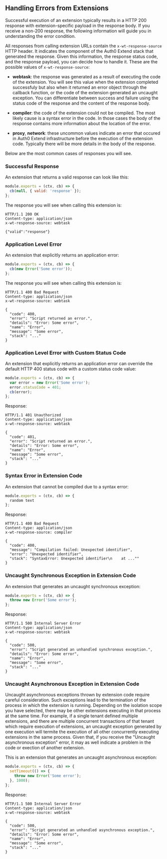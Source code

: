 ## Handling Errors from Extensions

Successful execution of an extension typically results in a HTTP 200 response with extension-specific payload in the response body. If you receive a non-200 response, the following information will guide you in understanding the error condition. 

All responses from calling extension URLs contain the `x-wt-response-source` HTTP header. It indicates the component of the Auth0 Extend stack that generated the response. Given this information, the response status code, and the response payload, you can decide how to handle it. These are the possible values of `x-wt-response-source`: 

* **webtask**: the response was generated as a result of executing the code of the extension. You will see this value when the extension completed successfuly but also when it returned an error object through the callback function, or the code of the extension generated an uncaught exception. You can differentiate between success and failure using the status code of the response and the content of the response body. 

* **compiler**: the code of the extension could not be compiled. The most likely cause is a syntax error in the code. In those cases the body of the response contains more information about the location of the error. 

* **proxy**, **network**: these uncommon values indicate an error that occured in Auth0 Extend infrastructure before the execution of the extension code. Typically there will be more details in the body of the response. 

Below are the most common cases of responses you will see. 

### Successful Response

An extension that returns a valid response can look like this: 

```javascript
module.exports = (ctx, cb) => {
  cb(null, { valid: 'response' });
};
```

The response you will see when calling this extension is: 

```
HTTP/1.1 200 OK
Content-type: application/json
x-wt-response-source: webtask

{"valid":"response"}
```

### Application Level Error

An extension that explicitly returns an application error:  

```javascript
module.exports = (ctx, cb) => {
  cb(new Error('Some error'));
};
```

The response you will see when calling this extension is: 

```
HTTP/1.1 400 Bad Request
Content-type: application/json
x-wt-response-source: webtask

{
  "code": 400,
  "error": "Script returned an error.",
  "details": "Error: Some error",
  "name": "Error",
  "message": "Some error",
  "stack": "..."
}

```

### Application Level Error with Custom Status Code

An extension that explicitly returns an application error can override the default HTTP 400 status code with a custom status code value:

```javascript
module.exports = (ctx, cb) => {
  var error = new Error('Some error');
  error.statusCode = 401;
  cb(error);
};
```

Response: 

```
HTTP/1.1 401 Unauthorized
Content-type: application/json
x-wt-response-source: webtask

{
  "code": 401,
  "error": "Script returned an error.",
  "details": "Error: Some error",
  "name": "Error",
  "message": "Some error",
  "stack": "..."
}
```

### Syntax Error in Extension Code

An extension that cannot be compiled due to a syntax error:

```javascript
module.exports = (ctx, cb) => {
  random text
};
```

Response: 

```
HTTP/1.1 400 Bad Request
Content-type: application/json
x-wt-response-source: compiler

{
  "code": 400,
  "message": "Compilation failed: Unexpected identifier",
  "error": "Unexpected identifier",
  "stack": "SyntaxError: Unexpected identifier\n    at ...""
}
```

### Uncaught Synchronous Exception in Extension Code

An extension that generates an uncaught synchronous exception:

```javascript
module.exports = (ctx, cb) => {
  throw new Error('Some error');
};
```

Response:

```
HTTP/1.1 500 Internal Server Error
Content-type: application/json
x-wt-response-source: webtask

{
  "code": 500,
  "error": "Script generated an unhandled synchronous exception.",
  "details": "Error: Some error",
  "name": "Error",
  "message": "Some error",
  "stack": "..."
}
```

### Uncaught Asynchronous Exception in Extension Code

Uncaught asynchronous exceptions thrown by extension code require careful consideration. Such exceptions lead to the termination of the process in which the extension is running. Depending on the isolation scope you have selected, there may be other extensions executing in that process at the same time. For example, if a single tenant defined multiple extensions, and there are multiple concurrent transactions of that tenant which require execution of extensions, an uncaught exception generated by one execution will termite the execution of all other concurrently executing extensions in the same process. Given that, if you receive the "Uncaught asynchronous exception" error, it may as well indicate a problem in the code or exection of another extension. 

This is an extension that generates an uncaught asynchronous exception:

```javascript
module.exports = (ctx, cb) => {
  setTimeout(() => {
    throw new Error('Some error');
  }, 1000);
};
```

Response: 

```
HTTP/1.1 500 Internal Server Error
Content-type: application/json
x-wt-response-source: webtask

{
  "code": 500,
  "error": "Script generated an unhandled asynchronous exception.",
  "details": "Error: Some error",
  "name": "Error",
  "message": "Some error",
  "stack": "..."
}
```